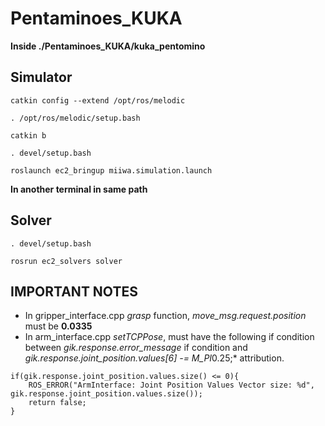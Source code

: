 # Pentaminoes_KUKA

**Inside ./Pentaminoes_KUKA/kuka_pentomino**

## Simulator

```properties
catkin config --extend /opt/ros/melodic

. /opt/ros/melodic/setup.bash

catkin b

. devel/setup.bash

roslaunch ec2_bringup miiwa.simulation.launch 
```

**In another terminal in same path**
## Solver
```properties
. devel/setup.bash

rosrun ec2_solvers solver
```

## IMPORTANT NOTES
- In gripper_interface.cpp *grasp* function, *move_msg.request.position* must be **0.0335**
- In arm_interface.cpp *setTCPPose*, must have the following if condition between *gik.response.error_message* if condition and *gik.response.joint_position.values[6] -= M_PI*0.25;* attribution.
```
if(gik.response.joint_position.values.size() <= 0){
    ROS_ERROR("ArmInterface: Joint Position Values Vector size: %d", gik.response.joint_position.values.size());
    return false;
}
```